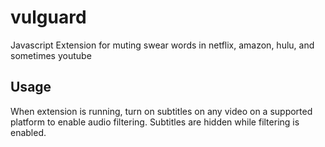 # vulguard
Javascript Extension for muting swear words in netflix, amazon, hulu, and sometimes youtube

## Usage
When extension is running, turn on subtitles on any video on a supported platform to enable audio filtering. Subtitles are hidden while filtering is enabled.
